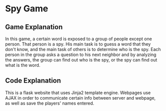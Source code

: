 # Spy Game
## Game Explanation

In this game, a certain word is exposed to a group of
people except one person. That person is a spy.
His main task is to guess a word that they don't know,
and the main task of others is to determine
who is the spy. Each person in the group asks
a question to his next neighbor and by analyzing the answers,
the group can find out who is the spy, or the spy can find out
what is the word.

## Code Explanation

This is a flask website that uses Jinja2 template
engine. Webpages use AJAX in order to communicate
certain info between server and webpage, as well as
save the players' names entered. 
